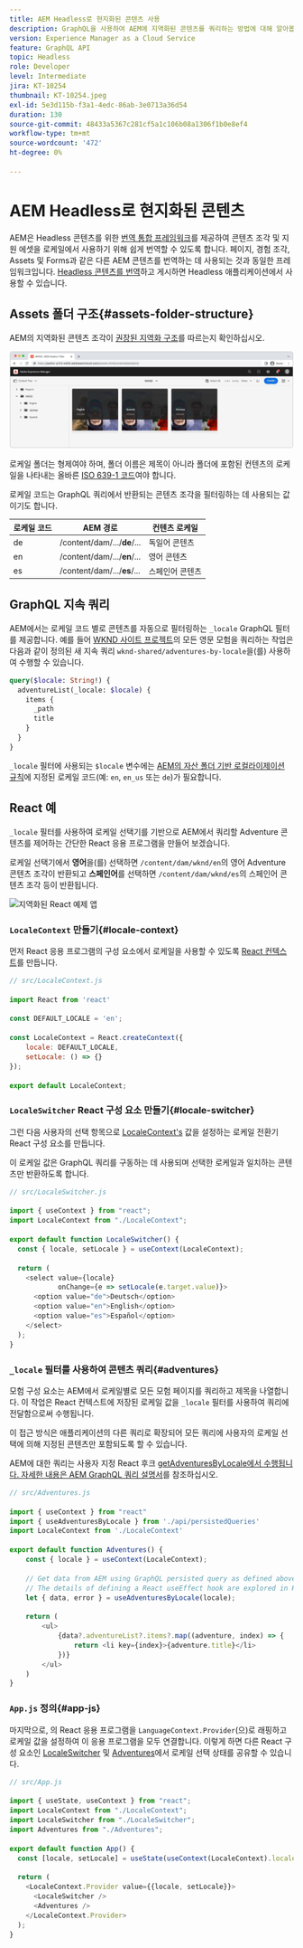 ```yaml
---
title: AEM Headless로 현지화된 콘텐츠 사용
description: GraphQL을 사용하여 AEM에 지역화된 콘텐츠를 쿼리하는 방법에 대해 알아봅니다.
version: Experience Manager as a Cloud Service
feature: GraphQL API
topic: Headless
role: Developer
level: Intermediate
jira: KT-10254
thumbnail: KT-10254.jpeg
exl-id: 5e3d115b-f3a1-4edc-86ab-3e0713a36d54
duration: 130
source-git-commit: 48433a5367c281cf5a1c106b08a1306f1b0e8ef4
workflow-type: tm+mt
source-wordcount: '472'
ht-degree: 0%

---
```


# AEM Headless로 현지화된 콘텐츠

AEM은 Headless 콘텐츠를 위한 [번역 통합 프레임워크](https://experienceleague.adobe.com/docs/experience-manager-cloud-service/content/sites/administering/reusing-content/translation/integration-framework.html?lang=ko)를 제공하여 콘텐츠 조각 및 지원 에셋을 로케일에서 사용하기 위해 쉽게 번역할 수 있도록 합니다. 페이지, 경험 조각, Assets 및 Forms과 같은 다른 AEM 콘텐츠를 번역하는 데 사용되는 것과 동일한 프레임워크입니다. [Headless 콘텐츠를 번역](https://experienceleague.adobe.com/docs/experience-manager-cloud-service/content/headless/journeys/translation/overview.html?lang=ko)하고 게시하면 Headless 애플리케이션에서 사용할 수 있습니다.

## Assets 폴더 구조{#assets-folder-structure}

AEM의 지역화된 콘텐츠 조각이 [권장된 지역화 구조](https://experienceleague.adobe.com/docs/experience-manager-cloud-service/content/headless/journeys/translation/getting-started.html?lang=ko#recommended-structure)를 따르는지 확인하십시오.

![지역화된 AEM 자산 폴더](./assets/localized-content/asset-folders.jpg)

로케일 폴더는 형제여야 하며, 폴더 이름은 제목이 아니라 폴더에 포함된 컨텐츠의 로케일을 나타내는 올바른 [ISO 639-1 코드](https://en.wikipedia.org/wiki/List_of_ISO_639-1_codes)여야 합니다.

로케일 코드는 GraphQL 쿼리에서 반환되는 콘텐츠 조각을 필터링하는 데 사용되는 값이기도 합니다.

| 로케일 코드 | AEM 경로 | 컨텐츠 로케일 |
|--------------------------------|----------|----------|
| de | /content/dam/.../**de**/... | 독일어 콘텐츠 |
| en | /content/dam/.../**en**/... | 영어 콘텐츠 |
| es | /content/dam/.../**es**/... | 스페인어 콘텐츠 |

## GraphQL 지속 쿼리

AEM에서는 로케일 코드 별로 콘텐츠를 자동으로 필터링하는 `_locale` GraphQL 필터를 제공합니다. 예를 들어 [WKND 사이트 프로젝트](https://github.com/adobe/aem-guides-wknd)의 모든 영문 모험을 쿼리하는 작업은 다음과 같이 정의된 새 지속 쿼리 `wknd-shared/adventures-by-locale`을(를) 사용하여 수행할 수 있습니다.

```graphql
query($locale: String!) {
  adventureList(_locale: $locale) {
    items {      
      _path
      title
    }
  }
}
```

`_locale` 필터에 사용되는 `$locale` 변수에는 [AEM의 자산 폴더 기반 로컬라이제이션 규칙](#assets-folder-structure)에 지정된 로케일 코드(예: `en`, `en_us` 또는 `de`)가 필요합니다.

## React 예

`_locale` 필터를 사용하여 로케일 선택기를 기반으로 AEM에서 쿼리할 Adventure 콘텐츠를 제어하는 간단한 React 응용 프로그램을 만들어 보겠습니다.

로케일 선택기에서 __영어__&#x200B;을(를) 선택하면 `/content/dam/wknd/en`의 영어 Adventure 콘텐츠 조각이 반환되고 __스페인어__&#x200B;를 선택하면 `/content/dam/wknd/es`의 스페인어 콘텐츠 조각 등이 반환됩니다.

![지역화된 React 예제 앱](./assets/localized-content/react-example.png)

### `LocaleContext` 만들기{#locale-context}

먼저 React 응용 프로그램의 구성 요소에서 로케일을 사용할 수 있도록 [React 컨텍스트](https://reactjs.org/docs/context.html)를 만듭니다.

```javascript
// src/LocaleContext.js

import React from 'react'

const DEFAULT_LOCALE = 'en';

const LocaleContext = React.createContext({
    locale: DEFAULT_LOCALE, 
    setLocale: () => {}
});

export default LocaleContext;
```

### `LocaleSwitcher` React 구성 요소 만들기{#locale-switcher}

그런 다음 사용자의 선택 항목으로 [LocaleContext&#39;s](#locale-context) 값을 설정하는 로케일 전환기 React 구성 요소를 만듭니다.

이 로케일 값은 GraphQL 쿼리를 구동하는 데 사용되며 선택한 로케일과 일치하는 콘텐츠만 반환하도록 합니다.

```javascript
// src/LocaleSwitcher.js

import { useContext } from "react";
import LocaleContext from "./LocaleContext";

export default function LocaleSwitcher() {
  const { locale, setLocale } = useContext(LocaleContext);

  return (
    <select value={locale}
            onChange={e => setLocale(e.target.value)}>
      <option value="de">Deutsch</option>
      <option value="en">English</option>
      <option value="es">Español</option>
    </select>
  );
}
```

### `_locale` 필터를 사용하여 콘텐츠 쿼리{#adventures}

모험 구성 요소는 AEM에서 로케일별로 모든 모험 페이지를 쿼리하고 제목을 나열합니다. 이 작업은 React 컨텍스트에 저장된 로케일 값을 `_locale` 필터를 사용하여 쿼리에 전달함으로써 수행됩니다.

이 접근 방식은 애플리케이션의 다른 쿼리로 확장되어 모든 쿼리에 사용자의 로케일 선택에 의해 지정된 콘텐츠만 포함되도록 할 수 있습니다.

AEM에 대한 쿼리는 사용자 지정 React 후크 [getAdventuresByLocale에서 수행됩니다. 자세한 내용은 AEM GraphQL 쿼리 설명서](./aem-headless-sdk.md)를 참조하십시오.

```javascript
// src/Adventures.js

import { useContext } from "react"
import { useAdventuresByLocale } from './api/persistedQueries'
import LocaleContext from './LocaleContext'

export default function Adventures() {
    const { locale } = useContext(LocaleContext);

    // Get data from AEM using GraphQL persisted query as defined above 
    // The details of defining a React useEffect hook are explored in How to > AEM Headless SDK
    let { data, error } = useAdventuresByLocale(locale);

    return (
        <ul>
            {data?.adventureList?.items?.map((adventure, index) => { 
                return <li key={index}>{adventure.title}</li>
            })}
        </ul>
    )
}
```

### `App.js` 정의{#app-js}

마지막으로, 의 React 응용 프로그램을 `LanguageContext.Provider`(으)로 래핑하고 로케일 값을 설정하여 이 응용 프로그램을 모두 연결합니다. 이렇게 하면 다른 React 구성 요소인 [LocaleSwitcher](#locale-switcher) 및 [Adventures](#adventures)에서 로케일 선택 상태를 공유할 수 있습니다.

```javascript
// src/App.js

import { useState, useContext } from "react";
import LocaleContext from "./LocaleContext";
import LocaleSwitcher from "./LocaleSwitcher";
import Adventures from "./Adventures";

export default function App() {
  const [locale, setLocale] = useState(useContext(LocaleContext).locale);

  return (
    <LocaleContext.Provider value={{locale, setLocale}}>
      <LocaleSwitcher />
      <Adventures />
    </LocaleContext.Provider>
  );
}
```

